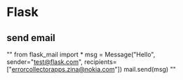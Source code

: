 # Flask

## send email

""
from flask_mail import *
msg = Message("Hello", sender="test@flask.com", recipients=["errorcollectorapps.zina@nokia.com"])
mail.send(msg)
""
